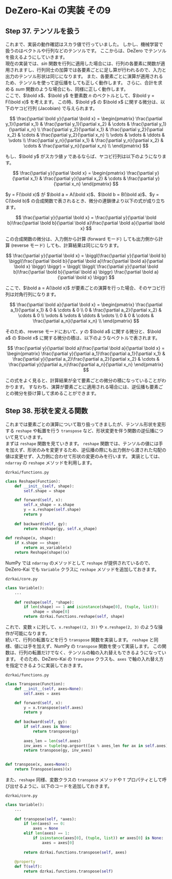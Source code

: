 # DeZero-Kai の実装 その9

## Step 37. テンソルを扱う
これまで、実装の動作確認はスカラ値で行っていました。
しかし、機械学習で扱うのはベクトルや行列などのテンソルです。
ここからは、DeZero でテンソルを扱えるようにしていきます。  
現在の実装では、$sin$ 関数を行列に適用した場合には、行列の各要素に関数が適用されますし、行列同士の加算では各要素ごとに足し算が行われるので、入力と出力のテンソル形状は同じになります。
また、各要素ごとに演算が適用されるため、テンソルを使って逆伝播をしても正しく動作します。
さらに、合計を求める $sum$ 関数のような場合にも、同様に正しく動作します。  
ここで、$\bold x$、$\bold y$ を要素数 $n$ のベクトルとして、$\bold y = F(\bold x)$ を考えます。
この時、$\bold y$ の $\bold x$ に関する微分は、以下のヤコビ行列 (Jacobian) で与えられます。

$$
\frac{\partial \bold y}{\partial \bold x} = \begin{pmatrix}
\frac{\partial y_1}{\partial x_1} & \frac{\partial y_1}{\partial x_2} & \cdots & \frac{\partial y_1}{\partial x_n} \\
\frac{\partial y_2}{\partial x_1} & \frac{\partial y_2}{\partial x_2} & \cdots & \frac{\partial y_2}{\partial x_n} \\
\vdots & \vdots & \ddots & \vdots \\
\frac{\partial y_n}{\partial x_1} & \frac{\partial y_n}{\partial x_2} & \cdots & \frac{\partial y_n}{\partial x_n} \\
\end{pmatrix}
$$

もし、$\bold y$ がスカラ値 $y$ であるならば、ヤコビ行列は以下のようになります。

$$
\frac{\partial y}{\partial \bold x} = \begin{pmatrix}
\frac{\partial y}{\partial x_1} & \frac{\partial y}{\partial x_2} & \cdots & \frac{\partial y}{\partial x_n}
\end{pmatrix}
$$

$y = F(\bold x)$ が $\bold a = A(\bold x)$、$\bold b = B(\bold a)$、$y = C(\bold b)$ の合成関数で表されるとき、微分の連鎖律より以下の式が成り立ちます。

$$
\frac{\partial y}{\partial \bold x} = \frac{\partial y}{\partial \bold b}\frac{\partial \bold b}{\partial \bold a}\frac{\partial \bold a}{\partial \bold x}
$$

この合成関数の微分は、入力側から計算 (forward モード) しても出力側から計算 (reverse モード) しても、計算結果は同じになります。

$$
\frac{\partial y}{\partial \bold x} = \biggl(\frac{\partial y}{\partial \bold b} \biggl(\frac{\partial \bold b}{\partial \bold a}\frac{\partial \bold a}{\partial \bold x} \biggr) \biggr) = \biggl( \biggl( \frac{\partial y}{\partial \bold b}\frac{\partial \bold b}{\partial \bold a} \biggr) \frac{\partial \bold a} {\partial \bold x} \biggr)
$$

ここで、$\bold a = A(\bold x)$ が要素ごとの演算を行った場合、そのヤコビ行列は対角行列になります。

$$
\frac{\partial \bold a}{\partial \bold x} = \begin{pmatrix}
\frac{\partial a_1}{\partial x_1} & 0 & \cdots & 0 \\
0 & \frac{\partial a_2}{\partial x_2} & \cdots & 0 \\
\vdots & \vdots & \ddots & \vdots \\
0 & 0 & \cdots & \frac{\partial a_n}{\partial x_n} \\
\end{pmatrix}
$$

そのため、reverse モードにおいて、$y$ の $\bold a$ に関する微分と、$\bold a$ の $\bold x$ に関する微分の積は、以下のようなベクトルで表されます。

$$
\frac{\partial y}{\partial \bold a}\frac{\partial \bold a}{\partial \bold x} = \begin{pmatrix}
\frac{\partial y}{\partial a_1}\frac{\partial a_1}{\partial x_1} & \frac{\partial y}{\partial a_2}\frac{\partial a_2}{\partial x_2} & \cdots & \frac{\partial y}{\partial a_n}\frac{\partial a_n}{\partial x_n}
\end{pmatrix}
$$

この式をよく見ると、計算結果が全て要素ごとの微分の積になっていることがわかります。
すなわち、演算が要素ごとに適用される場合には、逆伝播も要素ごとの微分を掛け算して求めることができます。

## Step 38. 形状を変える関数
これまでは要素ごとの演算について取り扱ってきましたが、テンソル形状を変形する ```reshape``` や転置を行う ```transpose``` など、形状変更を伴う関数の逆伝播について見ていきます。  
まずは ```reshape``` 関数を見ていきます。
```reshape``` 関数では、テンソルの値には手を加えず、形状のみを変更するため、逆伝播の際にも出力側から渡された勾配の値は変更せず、入力側に合わせて形状の変更のみを行います。
実装としては、```ndarray``` の ```reshape``` メソッドを利用します。

```dzrkai/functions.py```
```python
class Reshape(Function):
    def __init__(self, shape):
        self.shape = shape

    def forward(self, x):
        self.x_shape = x.shape
        y = x.reshape(self.shape)
        return y
    
    def backward(self, gy):
        return reshape(gy, self.x_shape)
    
def reshape(x, shape):
    if x.shape == shape:
        return as_variable(x)
    return Reshape(shape)(x)
```

NumPy では ```ndarray``` のメソッドとして ```reshape``` が提供されているので、DeZero-Kai でも ```Variable``` クラスに ```reshape``` メソッドを追加しておきます。

```dzrkai/core.py```
```python
class Variable():
    ...
    
    def reshape(self, *shape):
        if len(shape) == 1 and isinstance(shape[0], (tuple, list)):
            shape = shape[0]
        return dzrkai.functions.reshape(self, shape)
```

これで、変数 ```x``` に対して、```x.reshape((2, 3))``` や ```x.reshape(2, 3)``` のような操作が可能になります。  
続いて、行列の転置などを行う ```transpose``` 関数を実装します。
```reshape``` と同様、値には手を加えず、NumPy の ```transpose``` 関数を使って実装します。
この関数は、行列の転置だけでなく、テンソルの軸の入れ替えもできるようになっています。
そのため、DeZero-Kai の ```Transpose``` クラスも、```axes``` で軸の入れ替え方を指定できるように実装しておきます。

```dzrkai/functions.py```
```python
class Transpose(Function):
    def __init__(self, axes=None):
        self.axes = axes

    def forward(self, x):
        y = x.transpose(self.axes)
        return y
    
    def backward(self, gy):
        if self.axes is None:
            return transpose(gy)
        
        axes_len = len(self.axes)
        inv_axes = tuple(np.argsort([ax % axes_len for ax in self.axes]))
        return transpose(gy, inv_axes)
    

def transpose(x, axes=None):
    return Transpose(axes)(x)
```

また、```reshape``` 同様、変数クラスの ```transpose``` メソッドや ```T``` プロパティとして呼び出せるように、以下のコードを追加しておきます。

```dzrkai/core.py```
```python
class Variable():
    ...
    
    def transpose(self, *axes):
        if len(axes) == 0:
            axes = None
        elif len(axes) == 1:
            if isinstance(axes[0], (tuple, list)) or axes[0] is None:
                axes = axes[0]
                
        return dzrkai.functions.transpose(self, axes)
    
    @property
    def T(self):
        return dzrkai.functions.transpose(self)
```

